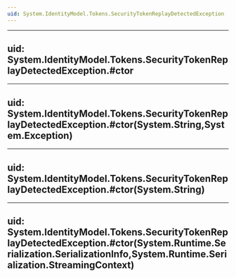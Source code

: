 ```yaml
---
uid: System.IdentityModel.Tokens.SecurityTokenReplayDetectedException
---
```


---
uid: System.IdentityModel.Tokens.SecurityTokenReplayDetectedException.#ctor
---

---
uid: System.IdentityModel.Tokens.SecurityTokenReplayDetectedException.#ctor(System.String,System.Exception)
---

---
uid: System.IdentityModel.Tokens.SecurityTokenReplayDetectedException.#ctor(System.String)
---

---
uid: System.IdentityModel.Tokens.SecurityTokenReplayDetectedException.#ctor(System.Runtime.Serialization.SerializationInfo,System.Runtime.Serialization.StreamingContext)
---

